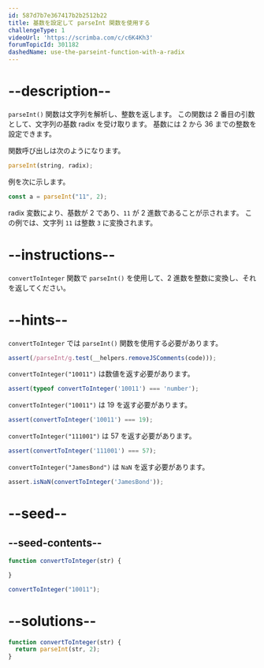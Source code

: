 ```yaml
---
id: 587d7b7e367417b2b2512b22
title: 基数を設定して parseInt 関数を使用する
challengeType: 1
videoUrl: 'https://scrimba.com/c/c6K4Kh3'
forumTopicId: 301182
dashedName: use-the-parseint-function-with-a-radix
---
```


# --description--

`parseInt()` 関数は文字列を解析し、整数を返します。 この関数は 2 番目の引数として、文字列の基数 radix を受け取ります。 基数には 2 から 36 までの整数を設定できます。

関数呼び出しは次のようになります。

```js
parseInt(string, radix);
```

例を次に示します。

```js
const a = parseInt("11", 2);
```

radix 変数により、基数が 2 であり、`11` が 2 進数であることが示されます。 この例では、文字列 `11` は整数 `3` に変換されます。

# --instructions--

`convertToInteger` 関数で `parseInt()` を使用して、2 進数を整数に変換し、それを返してください。

# --hints--

`convertToInteger` では `parseInt()` 関数を使用する必要があります。

```js
assert(/parseInt/g.test(__helpers.removeJSComments(code)));
```

`convertToInteger("10011")` は数値を返す必要があります。

```js
assert(typeof convertToInteger('10011') === 'number');
```

`convertToInteger("10011")` は 19 を返す必要があります。

```js
assert(convertToInteger('10011') === 19);
```

`convertToInteger("111001")` は 57 を返す必要があります。

```js
assert(convertToInteger('111001') === 57);
```

`convertToInteger("JamesBond")` は `NaN` を返す必要があります。

```js
assert.isNaN(convertToInteger('JamesBond'));
```

# --seed--

## --seed-contents--

```js
function convertToInteger(str) {

}

convertToInteger("10011");
```

# --solutions--

```js
function convertToInteger(str) {
  return parseInt(str, 2);
}
```
